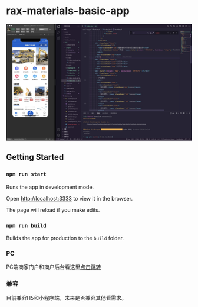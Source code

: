 # rax-materials-basic-app

<img src="./demo.jpeg">

## Getting Started

### `npm run start`

Runs the app in development mode.

Open [http://localhost:3333](http://localhost:3333) to view it in the browser.

The page will reload if you make edits.

### `npm run build`

Builds the app for production to the `build` folder.

### PC 

PC端商家门户和商户后台看这里[点击跳转](https://github.com/jeryqwq/Rend)

### 兼容
目前兼容H5和小程序端，未来是否兼容其他看需求。
